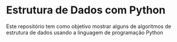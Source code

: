 # Estrutura de Dados com Python

Este repositório tem como objetivo mostrar alguns de algoritmos de estrutura de dados usando a linguagem 
de programação Python
